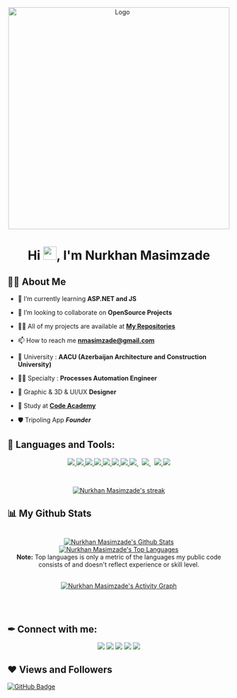 <div align="center">
  <a href="https://www.instagram.com/nurxan02/?igshid=1ugpxpzj9lvza">
    <img src="https://lh3.googleusercontent.com/fife/AAWUweXt5KozBVGt6yeWcT74e5pPti-gAD-UTdo6ODDrRMeAFqFjOhmgrXyEeiIR-fMx5J2Q6mBssWLjyV4GPt0_b0nG_Y8DQRSZXi9RUsXc8zKKAqcHIIldLEJtHq1CQXpHkFa--_kdxO6_wj8eDV-6I5qGxL52sj-O3yy8eCNtGmmZQkJKzYYOqqkMX1ScBZFK5gm8XhciHO58B-QvubNbI80u7Y-ENfTfGm6X_HsM8mCGqRAzEKf7ddzkl4uMLjI_SzsH7VvvJB6-0VVzO5QrthdQqDIHbQbhUd9xFxqcasrJ-thlra0DVsF6iUkmFTgoPAGzMjxmkXYnnT_FeC_-k2OUh-vmSsHl6Ea6wIA9K9mJBU7h3kSogDRPJqRmYS_FdExu-mP-RmMtaOctqth6B8tODONR9MYt_P4irQ_RzoVLJsNhW2bDjj7f2w7nc_MWQO7qNMSE1fAOBh37jlXDykvZi8U5-6S5SjSoN-vn3-dInF_w4AG_ygva3Ga64yHMkFgw8deLcapDT3yxyuTtw7i1IqF2qMibRO5UP8I5a1PiHODTwyZH-ItS2ZwEBnqCQpWldKJbdNmkbkSssXx077o0ze9qXG7JTVo2dgc3aqv-3azBytxBJp2MAJ1Dip8q8a-A0rUjwWBFRdBwRySzV4WufLxed6Qd3wxvTA3F4u4cU8TfGsp2U4XDEf5mv6Zjz2BWS92mz3G5HZrfpadWhyCDhAewuPGwV4A=w1920-h661-ft" alt="Logo" width="500" height="auto">
  </a>


<h1 align="center">Hi <img src="https://raw.githubusercontent.com/MartinHeinz/MartinHeinz/master/wave.gif" width="30px">, I'm Nurkhan Masimzade</h1>
<div align="start">

## 🙋‍♂️ About Me

- 🌱 I’m currently learning **ASP.NET and JS**

- 👯 I’m looking to collaborate on **OpenSource Projects**

- 👨‍💻 All of my projects are available at **[My Repositories](https://github.com/nurxan02?tab=repositories)**

- 📫 How to reach me **nmasimzade@gmail.com**
  
- 📖 University : **AACU (Azerbaijan Architecture and Construction University)**
  
- 👨‍💻 Specialty : **Processes Automation Engineer**
  
- 🎨 Graphic & 3D & UI/UX **Designer**
  
- 📱 Study at [**Code Academy**](http://code.edu.az/)
  
- 🛡️ Tripoling App ***Founder***

## 🚀 Languages and Tools:

<p align="center"> 
    <a href="https://developer.mozilla.org/en-US/docs/Web/JavaScript" target="_blank"> <img src="https://img.icons8.com/color/48/000000/javascript.png"/> </a> 
    <a href="https://www.w3schools.com/html/default.asp" target="_blank"> <img src="https://img.icons8.com/color/48/000000/html-5.png"/> </a> 
    <a href="https://www.w3schools.com/css/" target="_blank"> <img src="https://img.icons8.com/color/48/000000/css3.png"/> </a> 
    <a href="https://getbootstrap.com" target="_blank"> <img src="https://img.icons8.com/color/48/000000/bootstrap.png"/> </a> 
    <a href="https://www.python.org" target="_blank"> <img src="https://img.icons8.com/color/48/000000/python.png"/> </a>  
    <a href="https://sass-lang.com/" target="_blank"> <img src="https://img.icons8.com/color/48/000000/sass-avatar.png"/> </a>
    <a href="https://azure.microsoft.com/en-us/" target="_blank"> <img src="https://img.icons8.com/fluency/48/000000/azure-1.png"/> </a>
    <a style="padding-right:8px;" href="https://docs.microsoft.com/en-us/dotnet/csharp/" target="_blank"> <img src="https://img.icons8.com/color/48/000000/c-sharp-logo.png"/> </a> 
    <a style="padding-right:8px;" href="https://www.mysql.com/" target="_blank"> <img src="https://img.icons8.com/fluent/50/000000/mysql-logo.png"/> </a>
    <a href="https://firebase.google.com/" target="_blank"> <img src="https://img.icons8.com/color/48/000000/firebase.png"/> </a>    
    <a href="https://git-scm.com/" target="_blank"> <img src="https://img.icons8.com/color/48/000000/git.png"/> </a> 
    
</p>
  
  </br>
  
  <p align="center">
    <a href="https://github.com/SubhamRaoniar28/github-readme-streak-stats">
        <img title="🔥 Get streak stats for your profile at git.io/streak-stats" alt="Nurkhan Masimzade's streak" src="https://github-readme-streak-stats.herokuapp.com/?user=nurxan02&theme=black-ice&hide_border=true&stroke=0000&background=060A0CD0"/>
    </a>
</p>

  ## 📊 My Github Stats
<div align="center">
  

  <br/>
    <a href="https://github.com/SubhamRaoniar28/github-readme-stats"><img alt="Nurkhan Masimzade's Github Stats" src="https://github-readme-stats.vercel.app/api?username=nurxan02&show_icons=true&count_private=true&theme=react&hide_border=true&bg_color=0D1117" /></a>
  <a href="https://github.com/SubhamRaoniar28/github-readme-stats"><img alt="Nurkhan Masimzade's Top Languages" src="https://github-readme-stats.vercel.app/api/top-langs/?username=nurxan02&langs_count=8&count_private=true&layout=compact&theme=react&hide_border=true&bg_color=0D1117" /></a>
  <br/>
  <b>Note:</b> Top languages is only a metric of the languages my public code consists of and doesn't reflect experience or skill level.


<br/>
<br/>

<a href="https://github.com/SubhamRaoniar28/github-readme-activity-graph"><img alt="Nurkhan Masimzade's Activity Graph" src="https://activity-graph.herokuapp.com/graph?username=nurxan02&bg_color=0D1117&color=5BCDEC&line=5BCDEC&point=FFFFFF&hide_border=true" /></a>

<br/>
<br/>
<div align="start">

## ✒ Connect with me:
<p align="center">
<div align="center">
  

<a href = "https://www.linkedin.com/in/nurxan-masimzade-b210261a3"><img src="https://img.icons8.com/fluent/48/000000/linkedin.png"/></a>
<a href = "https://twitter.com/thenurkhan"><img src="https://img.icons8.com/fluent/48/000000/twitter.png"/></a>
<a href = "https://www.instagram.com/nurxan02/"><img src="https://img.icons8.com/fluent/48/000000/instagram-new.png"/></a>
<a href = "https://www.facebook.com/Mr.Nurkhan"><img src="https://img.icons8.com/fluent/48/000000/facebook-new.png"/></a>
<a href = "mailto:nmasimzade@gmail.com"><img src="https://img.icons8.com/fluent/48/000000/gmail-new.png"/></a>

</p>
<div align="start">

## ❤ Views and Followers
<a href="https://github.com/nurxan02?tab=followers"><img src="https://img.shields.io/github/followers/SubhamRaoniar28?label=Followers&style=social" alt="GitHub Badge"></a>
